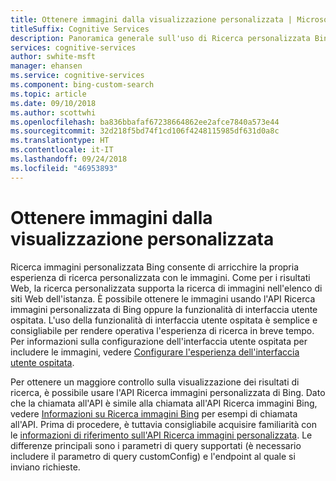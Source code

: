 ```yaml
---
title: Ottenere immagini dalla visualizzazione personalizzata | Microsoft Docs
titleSuffix: Cognitive Services
description: Panoramica generale sull'uso di Ricerca personalizzata Bing per ottenere immagini dalla visualizzazione personalizzata del Web.
services: cognitive-services
author: swhite-msft
manager: ehansen
ms.service: cognitive-services
ms.component: bing-custom-search
ms.topic: article
ms.date: 09/10/2018
ms.author: scottwhi
ms.openlocfilehash: ba836bbafaf67238664862ee2afce7840a573e44
ms.sourcegitcommit: 32d218f5bd74f1cd106f4248115985df631d0a8c
ms.translationtype: HT
ms.contentlocale: it-IT
ms.lasthandoff: 09/24/2018
ms.locfileid: "46953893"
---
```

# <a name="get-images-from-your-custom-view"></a>Ottenere immagini dalla visualizzazione personalizzata

Ricerca immagini personalizzata Bing consente di arricchire la propria esperienza di ricerca personalizzata con le immagini. Come per i risultati Web, la ricerca personalizzata supporta la ricerca di immagini nell'elenco di siti Web dell'istanza. È possibile ottenere le immagini usando l'API Ricerca immagini personalizzata di Bing oppure la funzionalità di interfaccia utente ospitata. L'uso della funzionalità di interfaccia utente ospitata è semplice e consigliabile per rendere operativa l'esperienza di ricerca in breve tempo.  Per informazioni sulla configurazione dell'interfaccia utente ospitata per includere le immagini, vedere [Configurare l'esperienza dell'interfaccia utente ospitata](hosted-ui.md).

Per ottenere un maggiore controllo sulla visualizzazione dei risultati di ricerca, è possibile usare l'API Ricerca immagini personalizzata di Bing. Dato che la chiamata all'API è simile alla chiamata all'API Ricerca immagini Bing, vedere [Informazioni su Ricerca immagini Bing](../Bing-Image-Search/overview.md) per esempi di chiamata all'API. Prima di procedere, è tuttavia consigliabile acquisire familiarità con le [informazioni di riferimento sull'API Ricerca immagini personalizzata](https://docs.microsoft.com/rest/api/cognitiveservices/bing-custom-images-api-v7-reference). Le differenze principali sono i parametri di query supportati (è necessario includere il parametro di query customConfig) e l'endpoint al quale si inviano richieste.

<!--
## Next steps

[Call your custom view](search-your-custom-view.md)
-->